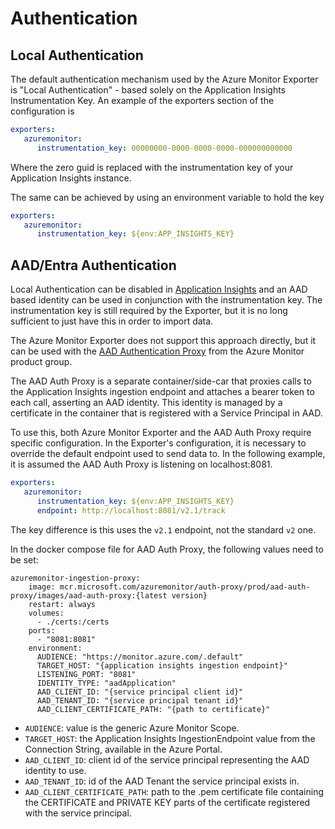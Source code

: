 # Authentication

## Local Authentication

The default authentication mechanism used by the Azure Monitor Exporter is "Local Authentication" - based solely on the Application Insights Instrumentation Key. An example of the exporters section of the configuration is

```yaml
exporters:
   azuremonitor:
      instrumentation_key: 00000000-0000-0000-0000-000000000000
```

Where the zero guid is replaced with the instrumentation key of your Application Insights instance.

The same can be achieved by using an environment variable to hold the key

```yaml
exporters:
   azuremonitor:
      instrumentation_key: ${env:APP_INSIGHTS_KEY}
```

## AAD/Entra Authentication

Local Authentication can be disabled in [Application Insights](https://learn.microsoft.com/en-us/azure/azure-monitor/app/azure-ad-authentication) and an AAD based identity can be used in conjunction with the instrumentation key. The instrumentation key is still required by the Exporter, but it is no long  sufficient to just have this in order to import data.

The Azure Monitor Exporter does not support this approach directly, but it can be used with the [AAD Authentication Proxy](https://github.com/Azure/aad-auth-proxy) from the Azure Monitor product group.

The AAD Auth Proxy is a separate container/side-car that proxies calls to the Application Insights ingestion endpoint and attaches a bearer token to each call, asserting an AAD identity. This identity is managed by a certificate in the container that is registered with a Service Principal in AAD.

To use this, both Azure Monitor Exporter and the AAD Auth Proxy require specific configuration. In the Exporter's configuration, it is necessary to override the default endpoint used to send data to. In the following example, it is assumed the AAD Auth Proxy is listening on localhost:8081.

```yaml
exporters:
   azuremonitor:
      instrumentation_key: ${env:APP_INSIGHTS_KEY}
      endpoint: http://localhost:8081/v2.1/track
```

The key difference is this uses the `v2.1` endpoint, not the standard `v2` one.

In the docker compose file for AAD Auth Proxy, the following values need to be set:

```docker
azuremonitor-ingestion-proxy:
    image: mcr.microsoft.com/azuremonitor/auth-proxy/prod/aad-auth-proxy/images/aad-auth-proxy:{latest version}
    restart: always
    volumes:
      - ./certs:/certs
    ports:
      - "8081:8081"
    environment:
      AUDIENCE: "https://monitor.azure.com/.default"
      TARGET_HOST: "{application insights ingestion endpoint}"
      LISTENING_PORT: "8081"
      IDENTITY_TYPE: "aadApplication"
      AAD_CLIENT_ID: "{service principal client id}"
      AAD_TENANT_ID: "{service principal tenant id}"
      AAD_CLIENT_CERTIFICATE_PATH: "{path to certificate}"
```

- `AUDIENCE`: value is the generic Azure Monitor Scope.
- `TARGET_HOST`: the Application Insights IngestionEndpoint value from the Connection String, available in the Azure Portal.
- `AAD_CLIENT_ID`: client id of the service principal representing the AAD identity to use.
- `AAD_TENANT_ID`: id of the AAD Tenant the service principal exists in.
- `AAD_CLIENT_CERTIFICATE_PATH`: path to the .pem certificate file containing the CERTIFICATE and PRIVATE KEY parts of the certificate registered with the service principal.


